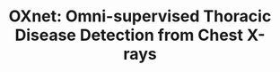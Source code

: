---
title: "OXnet: Omni-supervised Thoracic Disease Detection from Chest X-rays"
authors: "**Luyang Luo&#42;, Hao Chen&#42;**, Yanning Zhou, Huangjing Lin, Pheng-Ann Heng"
pub_date: "2021-09-22" #Date of publication. Change from Biorxiv date to Journal date once accepted
image: "/static/img/pub/2021_oxnet.png" 
conf: 
  - name: "MICCAI" 
    url: "https://dl.acm.org/doi/10.1007/978-3-030-87196-3_50"
github:
  - url: "LLYXC/OXnet"
---